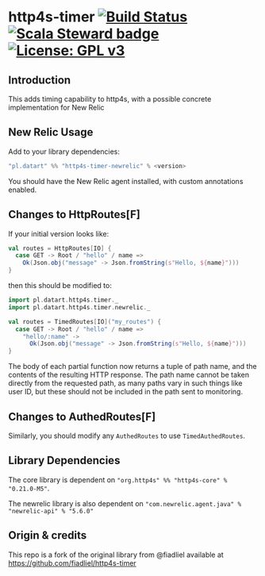 # http4s-timer [![Build Status](https://travis-ci.com/eltherion/http4s-timer.svg?branch=master)](https://travis-ci.org/eltherion/http4s-timer) [![Scala Steward badge](https://img.shields.io/badge/Scala_Steward-helping-brightgreen.svg?style=flat&logo=data:image/png;base64,iVBORw0KGgoAAAANSUhEUgAAAA4AAAAQCAMAAAARSr4IAAAAVFBMVEUAAACHjojlOy5NWlrKzcYRKjGFjIbp293YycuLa3pYY2LSqql4f3pCUFTgSjNodYRmcXUsPD/NTTbjRS+2jomhgnzNc223cGvZS0HaSD0XLjbaSjElhIr+AAAAAXRSTlMAQObYZgAAAHlJREFUCNdNyosOwyAIhWHAQS1Vt7a77/3fcxxdmv0xwmckutAR1nkm4ggbyEcg/wWmlGLDAA3oL50xi6fk5ffZ3E2E3QfZDCcCN2YtbEWZt+Drc6u6rlqv7Uk0LdKqqr5rk2UCRXOk0vmQKGfc94nOJyQjouF9H/wCc9gECEYfONoAAAAASUVORK5CYII=)](https://scala-steward.org) [![License: GPL v3](https://img.shields.io/badge/License-GPLv3-blue.svg)](https://www.gnu.org/licenses/gpl-3.0)


## Introduction
This adds timing capability to http4s, with a possible concrete implementation for New Relic

## New Relic Usage

Add to your library dependencies:

```scala
"pl.datart" %% "http4s-timer-newrelic" % <version>
```

You should have the New Relic agent installed, with custom annotations enabled.

## Changes to HttpRoutes[F]

If your initial version looks like:
```scala
val routes = HttpRoutes[IO] {
  case GET -> Root / "hello" / name =>
    Ok(Json.obj("message" -> Json.fromString(s"Hello, ${name}")))
}
```
then this should be modified to:
```scala
import pl.datart.http4s.timer._
import pl.datart.http4s.timer.newrelic._

val routes = TimedRoutes[IO]("my_routes") {
  case GET -> Root / "hello" / name =>
    "hello/:name" ->
      Ok(Json.obj("message" -> Json.fromString(s"Hello, ${name}")))
}
```
The body of each partial function now returns a tuple of path name, and the contents of the resulting HTTP response. The path name cannot be taken directly from the requested path, as many paths vary in such things like user ID, but these should not be included in the path sent to monitoring.

## Changes to AuthedRoutes[F]

Similarly, you should modify any `AuthedRoutes` to use `TimedAuthedRoutes`.

## Library Dependencies

The core library is dependent on `"org.http4s" %% "http4s-core" % "0.21.0-M5"`.

The newrelic library is also dependent on `"com.newrelic.agent.java" % "newrelic-api" % "5.6.0"`

## Origin & credits

This repo is a fork of the original library from @fiadliel available at https://github.com/fiadliel/http4s-timer
